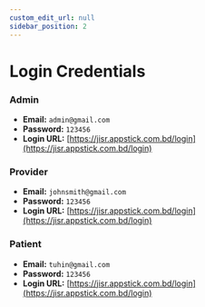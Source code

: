 ```yaml
--- 
custom_edit_url: null 
sidebar_position: 2
---
```


# Login Credentials

### Admin

- **Email:** `admin@gmail.com`
- **Password:** `123456`
- **Login URL:** [https://jisr.appstick.com.bd/login](https://jisr.appstick.com.bd/login)

### Provider

- **Email:** `johnsmith@gmail.com`
- **Password:** `123456`
- **Login URL:** [https://jisr.appstick.com.bd/login](https://jisr.appstick.com.bd/login)



### Patient

- **Email:** `tuhin@gmail.com`
- **Password:** `123456`
- **Login URL:** [https://jisr.appstick.com.bd/login](https://jisr.appstick.com.bd/login)